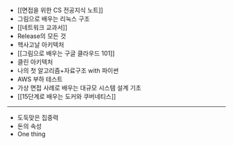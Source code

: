 - [[면접을 위한 CS 전공지식 노트]]
- 그림으로 배우는 리눅스 구조
- [[네트워크 교과서]]
- Release의 모든 것
- 헥사고날 아키텍처
- [[그림으로 배우는 구글 클라우드 101]]
- 클린 아키텍처
- 나의 첫 알고리즘+자료구조 with 파이썬
- AWS 부하 테스트
- 가상 면접 사례로 배우는 대규모 시스템 설계 기초
- [[15단계로 배우는 도커와 쿠버네티스]]
---
- 도둑맞은 집중력
- 돈의 속성
- One thing